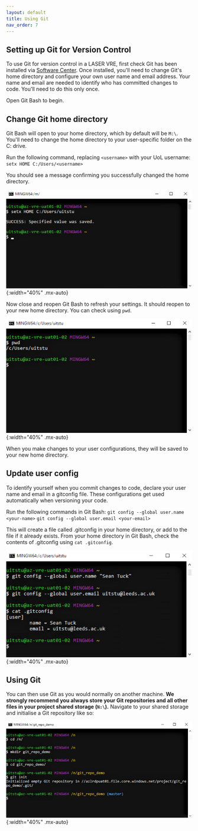 ```yaml
---
layout: default
title: Using Git
nav_order: 7
---
```


## Setting up Git for Version Control

To use Git for version control in a LASER VRE, first check Git has been installed via [Software Center](./install_software.html). Once installed, you'll need to change Git's home directory and configure your own user name and email address. Your name and email are needed to identify who has committed changes to code. You'll need to do this only once.

Open Git Bash to begin.

## Change Git home directory

Git Bash will open to your home directory, which by default will be `M:\`. You'll need to change the home directory to your user-specific folder on the C: drive.

Run the following command, replacing `<username>` with your UoL username:<br>
`setx HOME C:/Users/<username>`

You should see a message confirming you successfully changed the home directory.

![](./images/git_setup/02_set_home_path.PNG){:width="40%" .mx-auto}

Now close and reopen Git Bash to refresh your settings. It should reopen to your new home directory. You can check using `pwd`.

![](./images/git_setup/03_check_home_path.PNG){:width="40%" .mx-auto}

When you make changes to your user configurations, they will be saved to your new home directory.

## Update user config

To identify yourself when you commit changes to code, declare your user name and email in a gitconfig file. These configurations get used automatically when versioning your code.

Run the following commands in Git Bash:
`git config --global user.name <your-name>`
`git config --global user.email <your-email>`

This will create a file called .gitconfig in your home directory, or add to the file if it already exists. From your home directory in Git Bash, check the contents of .gitconfig using `cat .gitconfig`.

![](./images/git_setup/04_set_user_config.PNG){:width="40%" .mx-auto}

## Using Git

You can then use Git as you would normally on another machine. **We strongly recommend you always store your Git repositories and all other files in your project shared storage (`N:\`).** Navigate to your shared storage and initialise a Git repository like so:

![](./images/git_setup/05_git_init.PNG){:width="40%" .mx-auto}
